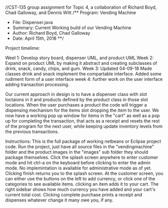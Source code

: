 //CST-135 group assignment for Topic 4, a collaboration of Richard Boyd, Chad Galloway, and Dennis Witt
/**  Program: Vending Machine
*    File: Dispenser.java
*    Summary: Current Working build of our Vending Machine
*    Author: Richard Boyd, Chad Galloway
*    Date: April 15th, 2018
**/

Project timelime:

  Weel 1: 
    Develop story board, dispenser UML, and product UML
  Week 2:
    Expand on product UML by making it abstract and creating subclasses of drink, snack, candy, chips, and gum.
  Week 3: Updated 04-09-18
    Made classes drink and snack implement the compartable interface. Added some rudiment form of a user interface
  week 4: further work on the user interface adding transaction processing.

    
  Our current approach in design is to have a dispenser class with slot loctaions in it and products defined by the product class 
in those slot locations. When the user purchases a product the code will trigger a dispensing mechanism for the items slot dropping
the item to the user. We now have a working pop up window for items in the "cart" as well as a pop up for completing the transaction, that acts as a receipt and resets the rest of the program for the next user, while keeping update inventory levels from the previous transactions.
  
Instructions:
  This is the full package of working netbeans or Eclipse project code. Run the project, just have all source files in the "vendingmachine" folder and the product images in the "images" sub folder they should package themselves.
Click the splash screen anywhere to enter customer mode and hit ctrl-a on the keyboard before clicking to enter the admin mode. No implemintation is available for administrative mode as of yet. Clicking finish returns you to the splash screen. At the customer screen, you can either use the buttons on the left to add currency, or click one of the categories to see available items. clicking an item adds it to your cart. The right sidebar shows how much currency you have added and your cart's current total cost. Clicking complete purchase prints a receipt and dispenses whatever change it many owe you, if any.

